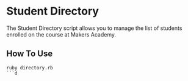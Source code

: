 Student Directory
======================

The Student Directory script allows you to manage the list of students enrolled on the course at Makers Academy.

How To Use
------------

``` shell
ruby directory.rb
```d
